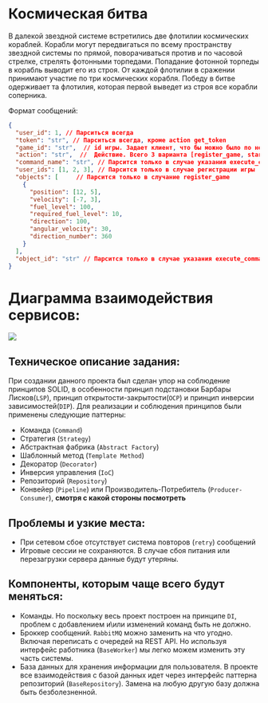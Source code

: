# Космическая битва
В далекой звездной системе встретились две флотилии космических кораблей.
Корабли могут передвигаться по всему пространству звездной системы по прямой, поворачиваться против и по часовой стрелке, стрелять фотонными торпедами. 
Попадание фотонной торпеды в корабль выводит его из строя.
От каждой флотилии в сражении принимают участие по три космических корабля.
Победу в битве одерживает та флотилия, которая первой выведет из строя все корабли соперника.


Формат сообщений:
```json
{
  "user_id": 1, // Парситься всегда
  "token": "str", // Парситься всегда, кроме action get_token
  "game_id": "str",  // id игры. Задает клиент, что бы можно было по нему обращаться в дальнейшем
  "action": "str",  //  Действие. Всего 3 варианта [register_game, start_game, execute_command]
  "command_name": "str", // Парсится только в случае указания execute_command
  "user_ids": [1, 2, 3], // Парсится только в случае регистрации игры
  "objects": [     // Парсится только в случание register_game
    {
      "position": [12, 5],
      "velocity": [-7, 3],
      "fuel_level": 100,
      "required_fuel_level": 10,
      "direction": 100,
      "angular_velocity": 30,
      "direction_number": 360
    }
  ],
  "object_id": "str" // Парсится только в случае указания execute_command
}
```

# Диаграмма взаимодействия сервисов:

![](/home/gideon/projects/otus-spacebattle/services.png)

## Техническое описание задания:
При создании данного проекта был сделан упор на соблюдение принципов SOLID, в особенности принцип 
подстановки Барбары Лисков(`LSP`), принцип открытости-закрытости(`OCP`) и принцип инверсии зависимостей(`DIP`).
Для реализации и соблюдения принципов были применены следующие паттерны:
 * Команда (`Command`)
 * Стратегия (`Strategy`)
 * Абстрактная фабрика (`Abstract Factory`)
 * Шаблонный метод (`Template Method`)
 * Декоратор (`Decorator`)
 * Инверсия управления (`IoC`)
 * Репозиторий (`Repository`)
 * Конвейер (`Pipeline`) или Производитель-Потребитель (`Producer-Consumer`), **смотря с какой стороны посмотреть**

## Проблемы и узкие места:
 * При сетевом сбое отсутствует система повторов (`retry`) сообщений
 * Игровые сессии не сохраняются. В случае сбоя питания или перезагрузки сервера данные будут утеряны.

## Компоненты, которым чаще всего будут меняться:
 * Команды. Но поскольку весь проект построен на принципе `DI`, проблем с добавлением и\или изменений команд быть не должно.
 * Броккер сообщений. `RabbitMQ` можно заменить на что угодно. Включая переписать с очередей на REST API. Но используя интерфейс работника (`BaseWorker`) мы легко можем изменить эту часть системы.
 * База данных для хранения информации для пользователя. В проекте все взаимодействия с базой данных идет через интерфейс паттерна репозиторий (`BaseRepository`). Замена на любую другую базу должна быть безболезненной.